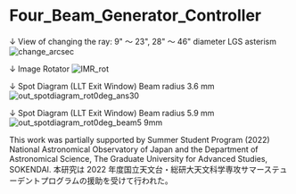 # Four_Beam_Generator_Controller

↓ View of changing the ray: 9" ～ 23", 28" ～ 46" diameter LGS asterism
![change_arcsec](https://user-images.githubusercontent.com/80835540/185977927-c7cbb39c-0e83-4628-ba92-975bc8020df1.gif)

↓ Image Rotator
![IMR_rot](https://user-images.githubusercontent.com/80835540/185978103-a852f946-bc05-4776-b539-c9517d93d086.gif)

↓ Spot Diagram (LLT Exit Window) Beam radius 3.6 mm
![out_spotdiagram_rot0deg_ans30](https://user-images.githubusercontent.com/80835540/185980445-e9d4c185-ec98-4dbe-81cf-10a99dcdc6e9.png)

↓ Spot Diagram (LLT Exit Window) Beam radius 5.9 mm
![out_spotdiagram_rot0deg_beam5 9mm](https://user-images.githubusercontent.com/80835540/186331872-50b87bc2-1266-4afa-8630-c25050e82754.png)


This work was partially supported by Summer Student Program (2022) National Astronomical Observatory of Japan and the Department of Astronomical Science, The Graduate University for Advanced Studies, SOKENDAI. 
本研究は 2022 年度国立天文台・総研大天文科学専攻サマーステューデントプログラムの援助を受けて行われた。
